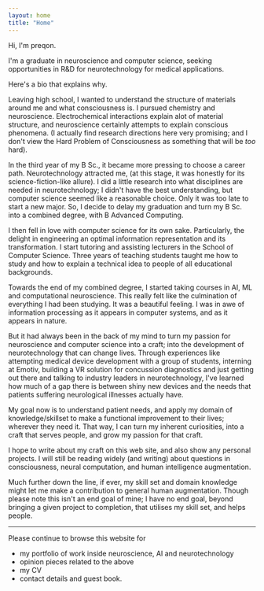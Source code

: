 ```yaml
---
layout: home
title: "Home"
---
```


Hi, I'm preqon. 

I'm a graduate in neuroscience and computer science, seeking opportunities
in R&D for neurotechnology for medical applications.

Here's a bio that explains why.

Leaving high school, I wanted to understand the structure of materials
around me and what consciousness is. I pursued chemistry and neuroscience. 
Electrochemical interactions explain alot of material structure, and neuroscience
certainly attempts to explain conscious phenomena. (I actually find research
directions here very promising; and I don't view the Hard Problem of 
Consciousness as something that will be *too* hard).   


In the third year of my B Sc., it became more pressing to choose a career path.
Neurotechnology attracted me, (at this stage, it was honestly for its 
science-fiction-like allure). I did a little research into what disciplines are
needed in neurotechnology;
I didn't have the best understanding, but computer science seemed like a
reasonable choice. Only it was too late to start a new major. So, I decide to
delay my graduation and turn my B Sc. into a combined degree, with B Advanced
Computing.

I then fell in love with computer science for its own sake. Particularly,
the delight in engineering an optimal information representation and its
transformation. I start tutoring and assisting lecturers in the School of 
Computer Science. Three years of teaching students taught me how to study and 
how to explain a technical idea to people of all educational backgrounds.

Towards the end of my combined degree, I started taking courses in AI, ML and
computational neuroscience. This really felt like the culmination of everything
I had been studying. It was a beautiful feeling. I was in awe of information
processing as it appears in computer systems, and as it appears in nature.

But it had always been in the back of my mind to turn my passion for neuroscience
and computer science into a craft; into the development of neurotechnology that
can change lives. Through experiences like attempting medical device development
with a group of students, interning at Emotiv, building a VR solution for concussion diagnostics and just getting out there and talking to industry leaders in 
neurotechnology, I've learned how much of a gap there is between shiny new 
devices and the needs that patients suffering neurological illnesses actually 
have.

My goal now is to understand patient needs, and apply my domain of 
knowledge/skillset to make a functional improvement to their lives; wherever
they need it. That way, I can turn my inherent curiosities, into a craft that
serves people, and grow my passion for that craft.

I hope to write about my craft on this web site, and also show any personal
projects. I will still be reading widely (and writing) about questions 
in consciousness, neural computation, and human intelligence augmentation.

Much further down the line, if ever, my skill set and domain knowledge
might let me make a contribution to general human augmentation. Though please
note this isn't an end goal of mine; I have no end goal, beyond bringing a 
given project to completion, that utilises my skill set, and helps people. 

--- 

Please continue to browse this website for 

- my portfolio of work inside neuroscience, AI and neurotechnology
- opinion pieces related to the above
- my CV
- contact details and guest book.
